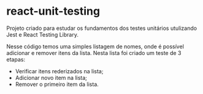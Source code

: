 # react-unit-testing

Projeto criado para estudar os fundamentos dos testes unitários utulizando Jest e React Testing Library.

Nesse código temos uma simples listagem de nomes, onde é possível adicionar e remover itens da lista. Nesta lista foi criado um teste de 3 etapas:

- Verificar itens rederizados na lista;
- Adicionar novo item na lista;
- Remover o primeiro item da lista.
